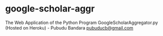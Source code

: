 # google-scholar-aggr
The Web Application of the Python Program GoogleScholarAggregator.py (Hosted on Heroku) - Pubudu Bandara pubuducb@gmail.com
